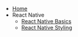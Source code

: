 - [Home](/)
- React Native
	- [React Native Basics](/ReactNative/ReactNativeBasics)
	- [React Native Styling](/ReactNative/ReactNativeStyles)